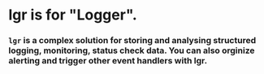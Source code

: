 # lgr is for "Logger".
### `lgr` is a complex solution for storing and analysing structured logging, monitoring, status check data. You can also orginize alerting and trigger other event handlers with lgr.

